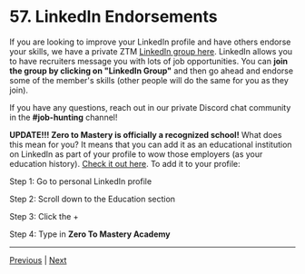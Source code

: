 # 57. LinkedIn Endorsements

If you are looking to improve your LinkedIn profile and have others endorse your skills, we have a private ZTM [LinkedIn group here](https://www.linkedin.com/groups/12121940/). LinkedIn allows you to have recruiters message you with lots of job opportunities. You can **join the group by clicking on "LinkedIn Group"** and then go ahead and endorse some of the member's skills (other people will do the same for you as they join).

If you have any questions, reach out in our private Discord chat community in the **#job-hunting** channel!

**UPDATE!!! Zero to Mastery is officially a recognized school!** What does this mean for you? It means that you can add it as an educational institution on LinkedIn as part of your profile to wow those employers (as your education history). [Check it out here](https://www.linkedin.com/school/64685953/). To add it to your profile:



Step 1: Go to personal LinkedIn profile

Step 2: Scroll down to the Education section

Step 3: Click the +

Step 4: Type in **Zero To Mastery Academy**


---

[Previous](./56_Installing-NPM-Tools_nodemon.md) | [Next](./58_Code-For-This-Section.md)